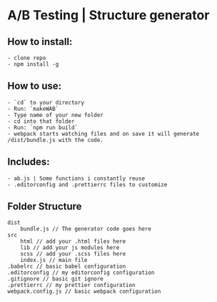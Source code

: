 # A/B Testing | Structure generator

## How to install:

    - clone repo
    - npm install -g
    
## How to use:

    - `cd` to your directory
    - Run: `makeWAB`
    - Type name of your new folder
    - cd into that folder
    - Run: `npm run build`
    - webpack starts watching files and on save it will generate /dist/bundle.js with the code.
    
## Includes:
    - ab.js | Some functions i constantly reuse
    - .editorconfig and .prettierrc files to customize
    
## Folder Structure
    dist
        bundle.js // The generator code goes here
    src
        html // add your .html files here
        lib // add your js modules here
        scss // add your .scss files here
        index.js // main file
    .babelrc // basic babel configuration
    .editorconfig // my editorconfig configuration
    .gitignore // basic git ignore
    .prettierrc // my prettier configuration
    webpack.config.js // basic webpack configuration
